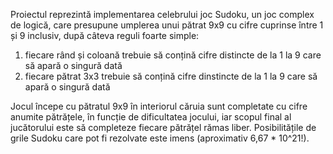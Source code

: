 Proiectul reprezintă implementarea celebrului joc Sudoku, un joc complex de logică, care presupune umplerea unui pătrat 9x9 cu cifre cuprinse între 1 și 9 inclusiv, după câteva reguli foarte simple:
  1. fiecare rând și coloană trebuie să conțină cifre distincte de la 1 la 9 care să apară o singură dată
  2. fiecare pătrat 3x3 trebuie să conțină cifre dinstincte de la 1 la 9 care să apară o singură dată
 
Jocul începe cu pătratul 9x9 în interiorul căruia sunt completate cu cifre anumite pătrățele, în funcție de dificultatea jocului, iar scopul final al jucătorului este să completeze fiecare pătrățel rămas liber. Posibilitățile de grile Sudoku care pot fi rezolvate este imens (aproximativ 6,67 * 10^21!).

